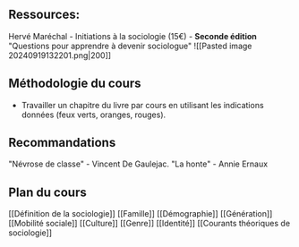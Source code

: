 

## Ressources:
Hervé Maréchal - Initiations à la sociologie (15€) - **Seconde édition**
	"Questions pour apprendre à devenir sociologue"
![[Pasted image 20240919132201.png|200]]

## Méthodologie du cours
- Travailler un chapitre du livre par cours en utilisant les indications données (feux verts, oranges, rouges).
## Recommandations
"Névrose de classe" - Vincent De Gaulejac. 
"La honte" - Annie Ernaux

## Plan du cours
[[Définition de la sociologie]]
[[Famille]]
[[Démographie]]
[[Génération]]
[[Mobilité sociale]]
[[Culture]]
[[Genre]]
[[Identité]]
[[Courants théoriques de sociologie]]






